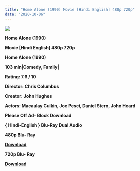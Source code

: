 ```yaml
---
title: "Home Alone (1990) Movie [Hindi English] 480p 720p"
date: "2020-10-06"
---
```


[**![](https://1.bp.blogspot.com/-tq6grmiCS38/Xv7PM1RlxRI/AAAAAAAAD0k/i5I1EPkTJy4gMj8r99fAt7FcOPCz2glaQCLcBGAsYHQ/s1600/homalon.jpg)**](https://1.bp.blogspot.com/-tq6grmiCS38/Xv7PM1RlxRI/AAAAAAAAD0k/i5I1EPkTJy4gMj8r99fAt7FcOPCz2glaQCLcBGAsYHQ/s1600/homalon.jpg)

 **Home Alone (1990)**

**Movie \[Hindi English\] 480p 720p** 

 **Home Alone (1990)**

**103 min|Comedy, Family|**

**Rating: 7.6 / 10** 

**Director: Chris Columbus**

**Creator: John Hughes**

**Actors: Macaulay Culkin, Joe Pesci, Daniel Stern, John Heard**

**Please Off Ad- Block Download**

 **{ Hindi-English } Blu-Ray Dual Audio**

**480p Blu- Ray**

**[Download](https://zee.gl/8NpzHP)** 

**720p Blu- Ray**

[**Download**](https://zee.gl/ZPcfQ)
